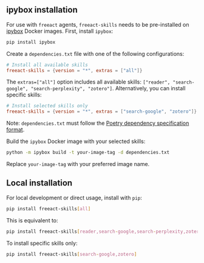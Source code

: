 ## ipybox installation

For use with `freeact` agents, `freeact-skills` needs to be pre-installed on [ipybox](https://gradion-ai.github.io/ipybox) Docker images. First, install `ipybox`:

```bash
pip install ipybox
```

Create a `dependencies.txt` file with one of the following configurations:

```toml title="dependencies.txt"
# Install all available skills
freeact-skills = {version = "*", extras = ["all"]}
```

The `extras=["all"]` option includes all available skills: `["reader", "search-google", "search-perplexity", "zotero"]`. Alternatively, you can install specific skills:

```toml title="dependencies.txt"
# Install selected skills only
freeact-skills = {version = "*", extras = ["search-google", "zotero"]}
```

Note: `dependencies.txt` must follow the [Poetry dependency specification format](https://python-poetry.org/docs/dependency-specification/).

Build the `ipybox` Docker image with your selected skills:

```bash
python -m ipybox build -t your-image-tag -d dependencies.txt
```

Replace `your-image-tag` with your preferred image name.

## Local installation

For local development or direct usage, install with `pip`:

```bash
pip install freeact-skills[all]
```

This is equivalent to:

```bash
pip install freeact-skills[reader,search-google,search-perplexity,zotero]
```

To install specific skills only:

```bash
pip install freeact-skills[search-google,zotero]
```
